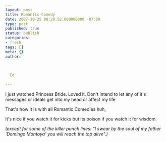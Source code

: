 ```yaml
---
layout: post
title: Romantic Comedy
date: 2007-10-25 08:20:52.000000000 -07:00
type: post
published: true
status: publish
categories:
- fresh
tags: []
meta: {}
author:
  
  
  
  Ed
  
---
```

<p> I just watched Princess Bride.  Loved it. Don't intend to let any of it's messages or ideals get into my head or affect my life</p>
<p>That's how it is with all Romantic Comedies huh,</p>
<p>It's nice if you watch it for kicks but its poison if you watch it for wisdom.</p>
<p><em>(except for some of the killer punch lines: "I swear by the soul of my father 'Domingo Montoya' you will reach the top alive".) </em></p>
